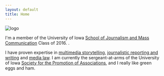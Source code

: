```yaml
---
layout: default
title: Home
---
```


![logo](/hyde/public/test.jpg)

I'm a member of the University of Iowa [School of Journalism and Mass Communication](http://clas.uiowa.edu/sjmc/) Class of 2016. .

I have proven expertise in [multimedia storytelling](/), [journalistic reporting and writing](/#) and [media law](/#). I am currently the sergeant-at-arms of the University of Iowa [Society for the Promotion of Associations](/#), and I really like green eggs and ham.
